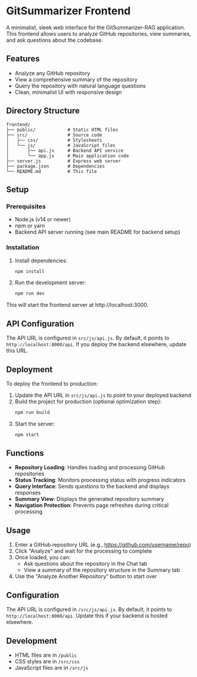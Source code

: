 # GitSummarizer Frontend

A minimalist, sleek web interface for the GitSummarizer-RAG application. This frontend allows users to analyze GitHub repositories, view summaries, and ask questions about the codebase.

## Features

- Analyze any GitHub repository
- View a comprehensive summary of the repository
- Query the repository with natural language questions
- Clean, minimalist UI with responsive design

## Directory Structure

```
frontend/
├── public/            # Static HTML files
├── src/               # Source code
│   ├── css/           # Stylesheets
│   └── js/            # JavaScript files
│       ├── api.js     # Backend API service
│       └── app.js     # Main application code
├── server.js          # Express web server
├── package.json       # Dependencies
└── README.md          # This file
```

## Setup

### Prerequisites

- Node.js (v14 or newer)
- npm or yarn
- Backend API server running (see main README for backend setup)

### Installation

1. Install dependencies:
   ```bash
   npm install
   ```

2. Run the development server:
   ```bash
   npm run dev
   ```

This will start the frontend server at http://localhost:3000.

## API Configuration

The API URL is configured in `src/js/api.js`. By default, it points to `http://localhost:8000/api`. If you deploy the backend elsewhere, update this URL.

## Deployment

To deploy the frontend to production:

1. Update the API URL in `src/js/api.js` to point to your deployed backend
2. Build the project for production (optional optimization step):
   ```bash
   npm run build
   ```
3. Start the server:
   ```bash
   npm start
   ```

## Functions

- **Repository Loading**: Handles loading and processing GitHub repositories
- **Status Tracking**: Monitors processing status with progress indicators
- **Query Interface**: Sends questions to the backend and displays responses
- **Summary View**: Displays the generated repository summary
- **Navigation Protection**: Prevents page refreshes during critical processing

## Usage

1. Enter a GitHub repository URL (e.g., https://github.com/username/repo)
2. Click "Analyze" and wait for the processing to complete
3. Once loaded, you can:
   - Ask questions about the repository in the Chat tab
   - View a summary of the repository structure in the Summary tab
4. Use the "Analyze Another Repository" button to start over

## Configuration

The API URL is configured in `/src/js/api.js`. By default, it points to `http://localhost:8000/api`. Update this if your backend is hosted elsewhere.

## Development

- HTML files are in `/public`
- CSS styles are in `/src/css`
- JavaScript files are in `/src/js` 